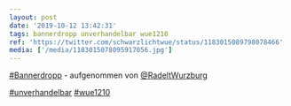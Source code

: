 ```yaml
---
layout: post
date: '2019-10-12 13:42:31'
tags: bannerdropp unverhandelbar wue1210
ref: 'https://twitter.com/schwarzlichtwue/status/1183015089798078466'
media: ['/media/1183015078095917056.jpg']
---
```

[#Bannerdropp](/t/bannerdropp) - aufgenommen von [@RadeltWurzburg](https://twitter.com/RadeltWurzburg) 

[#unverhandelbar](/t/unverhandelbar) [#wue1210](/t/wue1210) 